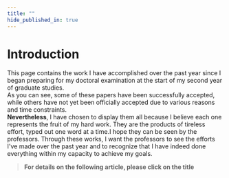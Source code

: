 ```yaml
---
title: ""
hide_published_in: true
---
```

# Introduction
This page contains the work I have accomplished over the past year since I began preparing for my doctoral examination at the start of my second year of graduate studies.  
As you can see, some of these papers have been successfully accepted, while others have not yet been officially accepted due to various reasons and time constraints.  
**Nevertheless**, I have chosen to display them all because I believe each one represents the fruit of my hard work. They are the products of tireless effort, 
typed out one word at a time.I hope they can be seen by the professors. Through these 
works, I want the professors to see the efforts I've made over the past year and to 
recognize that I have indeed done everything within my capacity to achieve my goals.  
> **For details on the following article, please click on the title**

